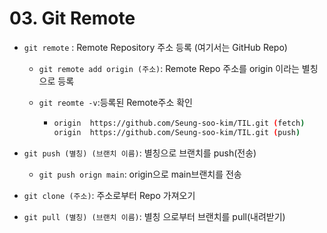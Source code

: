# 03. Git Remote

- `git remote` : Remote Repository 주소 등록 (여기서는 GitHub Repo)

  - `git remote add origin (주소)`: Remote Repo 주소를 origin 이라는 별칭으로 등록

  - `git reomte -v`:등록된  Remote주소 확인

    - ~~~bash
      origin  https://github.com/Seung-soo-kim/TIL.git (fetch)
      origin  https://github.com/Seung-soo-kim/TIL.git (push)
      ~~~

- `git push (별칭) (브랜치 이름)`: 별칭으로 브랜치를 push(전송)

  - `git push orign main`: origin으로 main브랜치를 전송

- `git clone (주소)`: 주소로부터 Repo 가져오기

- `git pull (별칭) (브랜치 이름)`: 별칭 으로부터 브랜치를 pull(내려받기)